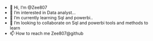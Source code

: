 - 👋 Hi, I’m @Zee807
- 👀 I’m interested in Data analyst...
- 🌱 I’m currently learning Sql and powerbi..
- 💞️ I’m looking to collaborate on Sql and powerbi tools and methods to learn
- 📫 How to reach me Zee807@github

<!---
Zee807/Zee807 is a ✨ special ✨ repository because its `README.md` (this file) appears on your GitHub profile.
You can click the Preview link to take a look at your changes.
--->
